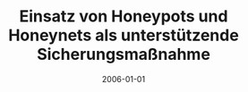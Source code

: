 ---
abstract: ''
authors:
- Florian Fankhauser
date: '2006-01-01'
featured: false
links:
- name: Publik
  url: https://publik.tuwien.ac.at/showentry.php?ID=140870&lang=1
publication_types:
- '7'
publishDate: '2006-01-01'
title: Einsatz von Honeypots und Honeynets als unterstützende Sicherungsmaßnahme
url_pdf: ''
---